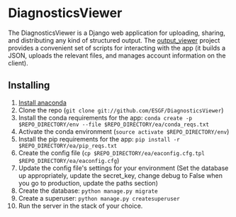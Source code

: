 # DiagnosticsViewer

The DiagnosticsViewer is a Django web application for uploading, sharing, and distributing any kind of structured output.
The [output_viewer](https://github.com/ESGF/output_viewer) project provides a convenient set of scripts for interacting with the app
(it builds a JSON, uploads the relevant files, and manages account information on the client).

## Installing

1. [Install anaconda](https://www.continuum.io/downloads)
2. Clone the repo (`git clone git://github.com/ESGF/DiagnosticsViewer`)
2. Install the conda requirements for the app: `conda create -p $REPO_DIRECTORY/env --file $REPO_DIRECTORY/ea/conda_reqs.txt`
3. Activate the conda environment (`source activate $REPO_DIRECTORY/env`)
3. Install the pip requirements for the app: `pip install -r $REPO_DIRECTORY/ea/pip_reqs.txt`
3. Create the config file (`cp $REPO_DIRECTORY/ea/eaconfig.cfg.tpl $REPO_DIRECTORY/ea/eaconfig.cfg`)
3. Update the config file's settings for your environment (Set the database up appropriately, update the secret_key, change debug to False when you go to production, update the paths section)
3. Create the database: `python manage.py migrate`
3. Create a superuser: `python manage.py createsuperuser`
3. Run the server in the stack of your choice.

